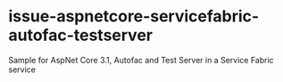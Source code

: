 # issue-aspnetcore-servicefabric-autofac-testserver
Sample for AspNet Core 3.1, Autofac and Test Server in a Service Fabric service
